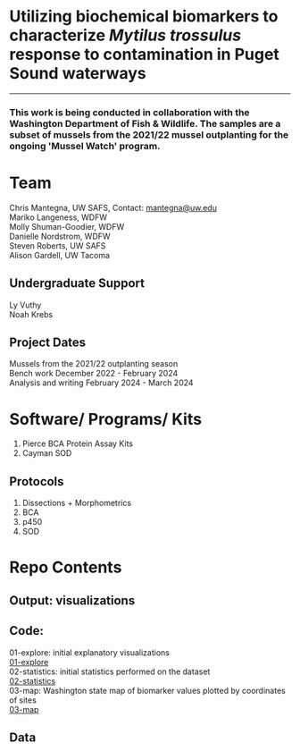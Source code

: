 # Utilizing biochemical biomarkers to characterize *Mytilus trossulus* response to contamination in Puget Sound waterways
--- 
### This work is being conducted in collaboration with the Washington Department of Fish & Wildlife. The samples are a subset of mussels from the 2021/22 mussel outplanting for the ongoing 'Mussel Watch' program.   

# Team
Chris Mantegna, UW SAFS, Contact: mantegna@uw.edu\
Mariko Langeness, WDFW\
Molly Shuman-Goodier, WDFW\
Danielle Nordstrom, WDFW\
Steven Roberts, UW SAFS\
Alison Gardell, UW Tacoma 

## Undergraduate Support
Ly Vuthy\
Noah Krebs 


## Project Dates
Mussels from the 2021/22 outplanting season\
Bench work December 2022 - February 2024\
Analysis and writing February 2024 - March 2024

# Software/ Programs/ Kits
1. Pierce BCA Protein Assay Kits
2. Cayman SOD
## Protocols 
1. Dissections + Morphometrics
2. BCA
3. p450
4. SOD
# Repo Contents
## Output: visualizations
## Code:
01-explore: initial explanatory visualizations\
[01-explore](https://rpubs.com/cmantegna/mb01explore)\
02-statistics: initial statistics performed on the dataset\
[02-statistics](https://rpubs.com/cmantegna/mb02statistics)\
03-map: Washington state map of biomarker values plotted by coordinates of sites\
[03-map](https://rpubs.com/cmantegna/mb03map)   
## Data

